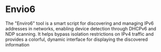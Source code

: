 # Envio6
The "Enviro6" tool is a smart script for discovering and managing IPv6 addresses in networks, enabling device detection through DHCPv6 and NDP scanning. It helps bypass isolation restrictions on IPv4 traffic and provides a colorful, dynamic interface for displaying the discovered information

